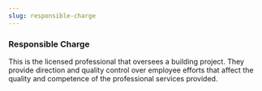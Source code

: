 ```yaml
---
slug: responsible-charge
---
```

### Responsible Charge

This is the licensed professional that oversees a building project. They provide direction and quality control over employee efforts that affect the quality and competence of the professional services provided.